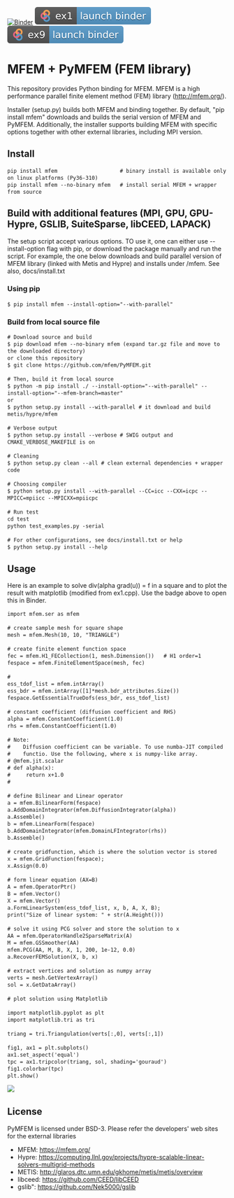 [![Binder](https://mybinder.org/badge_logo.svg)](https://mybinder.org/v2/gh/mfem/PyMFEM/HEAD?labpath=examples%2Fjupyter)
[![badge](examples/jupyter/ex1.svg)](https://mybinder.org/v2/gh/mfem/PyMFEM/HEAD?labpath=examples%2Fjupyter%2Fex1.ipynb)
[![badge](examples/jupyter/ex9.svg)](https://mybinder.org/v2/gh/mfem/PyMFEM/HEAD?labpath=examples%2Fjupyter%2Fex9.ipynb)

#  MFEM + PyMFEM (FEM library)

This repository provides Python binding for MFEM. MFEM is a high performance parallel finite element method (FEM) library (http://mfem.org/).

Installer (setup.py) builds both MFEM and binding together.
By default, "pip install mfem" downloads and builds the serial version of MFEM and PyMFEM.
Additionally, the installer supports building MFEM with specific options together with other external libraries, including MPI version.

## Install
```
pip install mfem                    # binary install is available only on linux platforms (Py36-310)
pip install mfem --no-binary mfem   # install serial MFEM + wrapper from source

```

## Build with additional features (MPI, GPU, GPU-Hypre, GSLIB, SuiteSparse, libCEED, LAPACK)
The setup script accept various options. TO use it, one can either use --install-option flag
with pip, or download the package manually and run the script. For example, the one below downloads
and build parallel version of MFEM library (linked with Metis and Hypre)
and installs under <prefix>/mfem. See also, docs/install.txt

### Using pip
```
$ pip install mfem --install-option="--with-parallel" 
```

### Build from local source file
```
# Download source and build
$ pip download mfem --no-binary mfem (expand tar.gz file and move to the downloaded directory)
or clone this repository
$ git clone https://github.com/mfem/PyMFEM.git

# Then, build it from local source
$ python -m pip install ./ --install-option="--with-parallel" --install-option="--mfem-branch=master"
or
$ python setup.py install --with-parallel # it download and build metis/hypre/mfem

# Verbose output
$ python setup.py install --verbose # SWIG output and CMAKE_VERBOSE_MAKEFILE is on

# Cleaning
$ python setup.py clean --all # clean external dependencies + wrapper code

# Choosing compiler
$ python setup.py install --with-parallel --CC=icc --CXX=icpc --MPICC=mpiicc --MPICXX=mpiicpc

# Run test
cd test
python test_examples.py -serial

# For other configurations, see docs/install.txt or help
$ python setup.py install --help

```

## Usage
Here is an example to solve div(alpha grad(u)) = f in a square and to plot the result
with matplotlib (modified from ex1.cpp). Use the badge above to open this in Binder.
```
import mfem.ser as mfem

# create sample mesh for square shape
mesh = mfem.Mesh(10, 10, "TRIANGLE")

# create finite element function space
fec = mfem.H1_FECollection(1, mesh.Dimension())   # H1 order=1
fespace = mfem.FiniteElementSpace(mesh, fec)

#
ess_tdof_list = mfem.intArray()
ess_bdr = mfem.intArray([1]*mesh.bdr_attributes.Size())
fespace.GetEssentialTrueDofs(ess_bdr, ess_tdof_list)

# constant coefficient (diffusion coefficient and RHS)
alpha = mfem.ConstantCoefficient(1.0)
rhs = mfem.ConstantCoefficient(1.0)

# Note:
#    Diffusion coefficient can be variable. To use numba-JIT compiled
#    functio. Use the following, where x is numpy-like array.
# @mfem.jit.scalar
# def alpha(x):
#     return x+1.0
#

# define Bilinear and Linear operator
a = mfem.BilinearForm(fespace)
a.AddDomainIntegrator(mfem.DiffusionIntegrator(alpha))
a.Assemble()
b = mfem.LinearForm(fespace)
b.AddDomainIntegrator(mfem.DomainLFIntegrator(rhs))
b.Assemble()

# create gridfunction, which is where the solution vector is stored
x = mfem.GridFunction(fespace);
x.Assign(0.0)

# form linear equation (AX=B)
A = mfem.OperatorPtr()
B = mfem.Vector()
X = mfem.Vector()
a.FormLinearSystem(ess_tdof_list, x, b, A, X, B);
print("Size of linear system: " + str(A.Height()))

# solve it using PCG solver and store the solution to x
AA = mfem.OperatorHandle2SparseMatrix(A)
M = mfem.GSSmoother(AA)
mfem.PCG(AA, M, B, X, 1, 200, 1e-12, 0.0)
a.RecoverFEMSolution(X, b, x)

# extract vertices and solution as numpy array
verts = mesh.GetVertexArray()
sol = x.GetDataArray()

# plot solution using Matplotlib

import matplotlib.pyplot as plt
import matplotlib.tri as tri

triang = tri.Triangulation(verts[:,0], verts[:,1])

fig1, ax1 = plt.subplots()
ax1.set_aspect('equal')
tpc = ax1.tripcolor(triang, sol, shading='gouraud')
fig1.colorbar(tpc)
plt.show()
```
![](https://raw.githubusercontent.com/mfem/PyMFEM/master/docs/example_image.png)


## License
PyMFEM is licensed under BSD-3.
Please refer the developers' web sites for the external libraries
* MFEM: https://mfem.org/
* Hypre: https://computing.llnl.gov/projects/hypre-scalable-linear-solvers-multigrid-methods
* METIS: http://glaros.dtc.umn.edu/gkhome/metis/metis/overview
* libceed: https://github.com/CEED/libCEED
* gslib": https://github.com/Nek5000/gslib